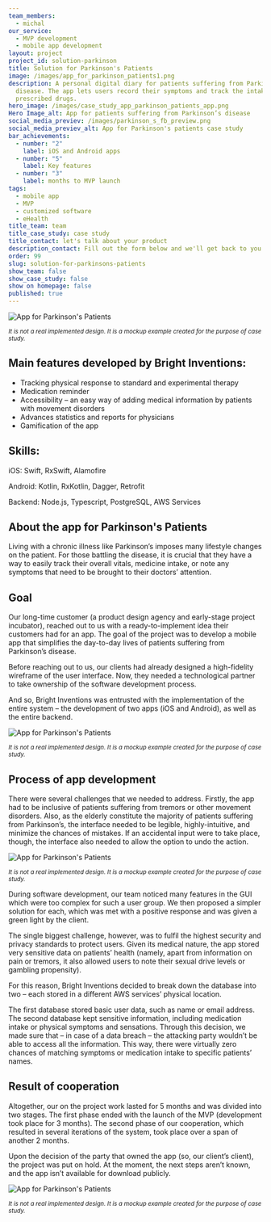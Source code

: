 ```yaml
---
team_members:
  - michal
our_service:
  - MVP development
  - mobile app development
layout: project
project_id: solution-parkinson
title: Solution for Parkinson's Patients
image: /images/app_for_parkinson_patients1.png
description: A personal digital diary for patients suffering from Parkinson’s
  disease. The app lets users record their symptoms and track the intake of
  prescribed drugs.
hero_image: /images/case_study_app_parkinson_patients_app.png
Hero Image_alt: App for patients suffering from Parkinson’s disease
social_media_previev: /images/parkinson_s_fb_preview.png
social_media_previev_alt: App for Parkinson's patients case study
bar_achievements:
  - number: "2"
    label: iOS and Android apps
  - number: "5"
    label: Key features
  - number: "3"
    label: months to MVP launch
tags:
  - mobile app
  - MVP
  - customized software
  - eHealth
title_team: team
title_case_study: case study
title_contact: let's talk about your product
description_contact: Fill out the form below and we'll get back to you in 48 hours.
order: 99
slug: solution-for-parkinsons-patients
show_team: false
show_case_study: false
show on homepage: false
published: true
---
```

![App for Parkinson's Patients](/images/app_for_parkinson_patients2.png)

<sub>*It is not a real implemented design. It is a mockup example created for the purpose of case study.*</sub>

## Main features developed by Bright Inventions:

* Tracking physical response to standard and experimental therapy
* Medication reminder
* Accessibility – an easy way of adding medical information by patients with movement disorders
* Advances statistics and reports for physicians
* Gamification of the app

## Skills:

iOS: Swift, RxSwift, Alamofire

Android: Kotlin, RxKotlin, Dagger, Retrofit

Backend: Node.js, Typescript, PostgreSQL, AWS Services

## About the app for Parkinson's Patients

Living with a chronic illness like Parkinson’s imposes many lifestyle changes on the patient. For those battling the disease, it is crucial that they have a way to easily track their overall vitals, medicine intake, or note any symptoms that need to be brought to their doctors’ attention.

## Goal

Our long-time customer (a product design agency and early-stage project incubator), reached out to us with a ready-to-implement idea their customers had for an app. The goal of the project was to develop a mobile app that simplifies the day-to-day lives of patients suffering from Parkinson’s disease.

Before reaching out to us, our clients had already designed a high-fidelity wireframe of the user interface. Now, they needed a technological partner to take ownership of the software development process.

And so, Bright Inventions was entrusted with the implementation of the entire system – the development of two apps (iOS and Android), as well as the entire backend.

![App for Parkinson's Patients](/images/app_for_parkinson_patients3.png)

<sub>*It is not a real implemented design. It is a mockup example created for the purpose of case study.*</sub>

## Process of app development

There were several challenges that we needed to address. Firstly, the app had to be inclusive of patients suffering from tremors or other movement disorders. Also, as the elderly constitute the majority of patients suffering from Parkinson’s, the interface needed to be legible, highly-intuitive, and minimize the chances of mistakes. If an accidental input were to take place, though, the interface also needed to allow the option to undo the action.

![App for Parkinson's Patients](/images/app_for_parkinson_patients1.png)

<sub>*It is not a real implemented design. It is a mockup example created for the purpose of case study.*</sub>

During software development, our team noticed many features in the GUI which were too complex for such a user group. We then proposed a simpler solution for each, which was met with a positive response and was given a green light by the client.

The single biggest challenge, however, was to fulfil the highest security and privacy standards to protect users. Given its medical nature, the app stored very sensitive data on patients’ health (namely, apart from information on pain or tremors, it also allowed users to note their sexual drive levels or gambling propensity).

For this reason, Bright Inventions decided to break down the database into two – each stored in a different AWS services’ physical location.

The first database stored basic user data, such as name or email address. The second database kept sensitive information, including medication intake or physical symptoms and sensations. Through this decision, we made sure that – in case of a data breach – the attacking party wouldn’t be able to access all the information. This way, there were virtually zero chances of matching symptoms or medication intake to specific patients’ names.

## Result of cooperation

Altogether, our on the project work lasted for 5 months and was divided into two stages. The first phase ended with the launch of the MVP (development took place for 3 months). The second phase of our cooperation, which resulted in several iterations of the system, took place over a span of another 2 months.

Upon the decision of the party that owned the app (so, our client’s client), the project was put on hold. At the moment, the next steps aren’t known, and the app isn’t available for download publicly.

![App for Parkinson's Patients](/images/app_for_parkinson_patients4.png)

<sub>*It is not a real implemented design. It is a mockup example created for the purpose of case study.*</sub>
